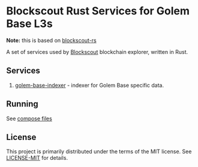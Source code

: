 # Blockscout Rust Services for Golem Base L3s

**Note:** this is based on [blockscout-rs](https://github.com/blockscout/blockscout-rs)

A set of services used by [Blockscout](https://blockscout.com/) blockchain explorer, written in Rust.

## Services

1. [golem-base-indexer](golem-base-indexer) - indexer for Golem Base specific data.

## Running

See [compose files](https://github.com/Golem-Base/blockscout-compose-files)

## License

This project is primarily distributed under the terms of the MIT license. See [LICENSE-MIT](LICENSE-MIT) for details.
